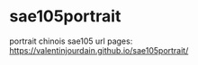 # sae105portrait
 
portrait chinois sae105
url pages: https://valentinjourdain.github.io/sae105portrait/
